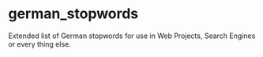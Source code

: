 # german_stopwords
Extended list of German stopwords for use in Web Projects, Search Engines or every thing else.
